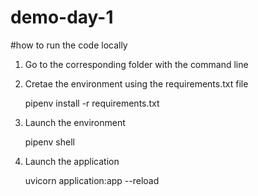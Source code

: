 # demo-day-1

#how to run the code locally

1. Go to the corresponding folder with the command line


2. Cretae the environment using the requirements.txt file

    pipenv install -r requirements.txt

3. Launch the environment

    pipenv shell

4. Launch the application 

    uvicorn application:app --reload